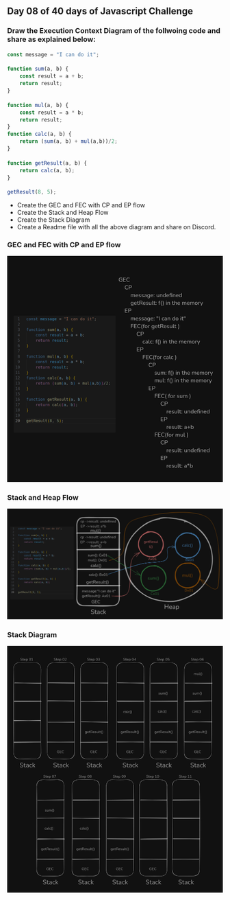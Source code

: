 ## Day 08 of 40 days of Javascript Challenge



###  Draw the Execution Context Diagram of the follwoing code and share as explained below:

```js
const message = "I can do it";

function sum(a, b) {
    const result = a + b;
    return result;
}

function mul(a, b) {
    const result = a * b;
    return result;
}
function calc(a, b) {
    return (sum(a, b) + mul(a,b))/2;
}

function getResult(a, b) {
    return calc(a, b);
}

getResult(8, 5);
```

- Create the GEC and FEC with CP and EP flow
- Create the Stack and Heap Flow
- Create the Stack Diagram
- Create a Readme file with all the above diagram and share on Discord.

### GEC and FEC with CP and EP flow
![GEC & FEC](./Images/01.png)

### Stack and Heap Flow
![Stack & Heap Flow](./Images/02.png)

### Stack Diagram
![Stack Diagram](./Images/03.png)
